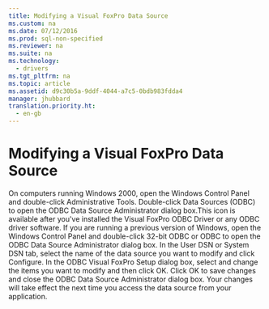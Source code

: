 ```yaml
---
title: Modifying a Visual FoxPro Data Source
ms.custom: na
ms.date: 07/12/2016
ms.prod: sql-non-specified
ms.reviewer: na
ms.suite: na
ms.technology: 
  - drivers
ms.tgt_pltfrm: na
ms.topic: article
ms.assetid: d9c30b5a-9ddf-4044-a7c5-0bdb983fdda4
manager: jhubbard
translation.priority.ht: 
  - en-gb
---
```

# Modifying a Visual FoxPro Data Source
<?xml version="1.0" encoding="utf-8"?>
<developerConceptualDocument xmlns="http://ddue.schemas.microsoft.com/authoring/2003/5" xmlns:xlink="http://www.w3.org/1999/xlink" xmlns:xsi="http://www.w3.org/2001/XMLSchema-instance" xsi:schemaLocation="http://ddue.schemas.microsoft.com/authoring/2003/5 http://dduestorage.blob.core.windows.net/ddueschema/developer.xsd">
  <introduction>
    <procedure>
      <title>To modify a Visual FoxPro data source</title>
      <steps class="ordered">
        <step>
          <content>
            <para>On computers running Windows 2000, open the Windows Control Panel and double-click Administrative Tools.</para>
          </content>
        </step>
        <step>
          <content>
            <para>Double-click Data Sources (ODBC) to open the ODBC Data Source Administrator dialog box.This icon is available after you've installed the Visual FoxPro ODBC Driver or any ODBC driver software. </para>
            <alert class="note">
              <para>If you are running a previous version of Windows, open the Windows Control Panel and double-click 32-bit ODBC or ODBC to open the ODBC Data Source Administrator dialog box.</para>
            </alert>
          </content>
        </step>
        <step>
          <content>
            <para>In the User DSN or System DSN tab, select the name of the data source you want to modify and click Configure.</para>
          </content>
        </step>
        <step>
          <content>
            <para>In the <legacyLink xlink:href="de020197-7f53-4643-9cbf-b7887ba88de9">ODBC Visual FoxPro Setup dialog box</legacyLink>, select and change the items you want to modify and then click OK.</para>
          </content>
        </step>
        <step>
          <content>
            <para>Click OK to save changes and close the ODBC Data Source Administrator dialog box.</para>
          </content>
        </step>
      </steps>
      <conclusion>
        <content>
          <para>Your changes will take effect the next time you access the data source from your application.</para>
        </content>
      </conclusion>
    </procedure>
  </introduction>
  <relatedTopics />
</developerConceptualDocument>